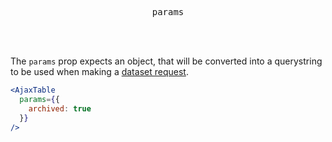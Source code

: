 <div align="center">
  <pre>params</pre>
</div>

<br />
<br />

The `params` prop expects an object, that will be converted into a querystring to be used when making a [dataset request](./url.md).

```jsx
<AjaxTable
  params={{
    archived: true
  }}
/>
```
